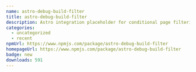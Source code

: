```yaml
---
name: astro-debug-build-filter
title: astro-debug-build-filter
description: Astro integration placeholder for conditional page filtering.
categories:
  - uncategorized
  - recent
npmUrl: https://www.npmjs.com/package/astro-debug-build-filter
homepageUrl: https://www.npmjs.com/package/astro-debug-build-filter
badge: new
downloads: 591
---
```

